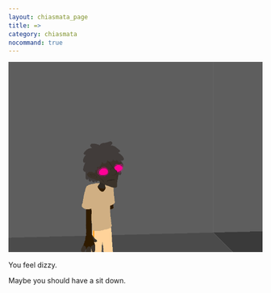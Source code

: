 ```yaml
---
layout: chiasmata_page
title: =>
category: chiasmata
nocommand: true
---
```


![119](/chiasmata/images/narrative/118.png)

You feel dizzy.

Maybe you should have a sit down.